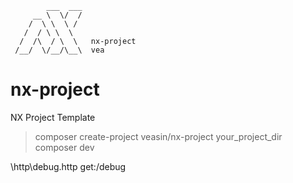 ```
        ___  ___
     __ \  \/  /
    /  \ \  \ /
   /  / \ \  \
  /  /\  / \  \   nx-project
 /__/  \/__/\__\  vea
```

# nx-project

NX Project Template

> composer create-project veasin/nx-project your_project_dir
> composer dev

\http\debug.http get:/debug


 


